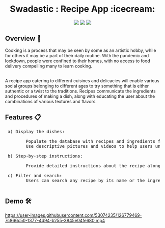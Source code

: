 <h1 align="center">Swadastic : Recipe App :icecream: </h1> 

<p align="center">
  <img src="https://img.shields.io/badge/uses%20internet-ffbf00?style=for-the-badge&logo=internet&logoColor=white">
  <img src="https://forthebadge.com/images/badges/built-for-android.svg">
  <img src="https://img.shields.io/badge/Kotlin-4e1400?&style=for-the-badge&logo=kotlin&logoColor=white">
</p>


## Overview :memo:

Cooking is a process that may be seen by some as an artistic hobby, while for others it may be a part of their daily routine. With the pandemic and lockdown, people were confined to their homes, with no access to food delivery compelling many to learn cooking. <br /> <br />

A recipe app catering to different cuisines and delicacies will enable various social groups belonging to different ages to try something that is either authentic or a twist to the traditions. Recipes communicate the ingredients and procedures of making a dish, along with educating the user about the combinations of various textures and flavors.


## Features :clipboard:
 
 <pre>
 a) Display the dishes: <br />
        Populate the database with recipes and ingredients from APIs. 
        Use descriptive pictures and videos to help users understand the final dish.

 b) Step-by-step instructions: <br />
        Provide detailed instructions about the recipe along with the exact measurements of ingredients.

 c) Filter and search:
        Users can search any recipe by its name or the ingredients along with indigenous dishes.

</pre>

## Demo 🛠️


https://user-images.githubusercontent.com/53074235/126779469-7c866c50-1377-4d94-b255-3845e04fe680.mp4


